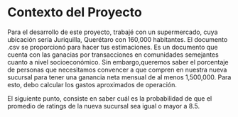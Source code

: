# Contexto del Proyecto
Para el desarrollo de este proyecto, trabajé con un supermercado, cuya ubicación sería Juriquilla, Querétaro con 160,000 habitantes. El documento .csv se proporcionó para hacer tus estimaciones. Es un documento que cuenta con las ganacias por transacciones en comunidades semejantes cuanto a nivel socioeconómico. 
Sin embargo,queremos saber el porcentaje de personas que necesitamos convencer a que compren en nuestra nueva sucursal para tener una ganancia neta mensual de al menos 1,500,000. Para esto, debo calcular los gastos aproximados de operación. 

El siguiente punto, consiste en saber cuál es la probabilidad de que el promedio de ratings de la nueva sucursal sea igual o mayor a 8.5. 
